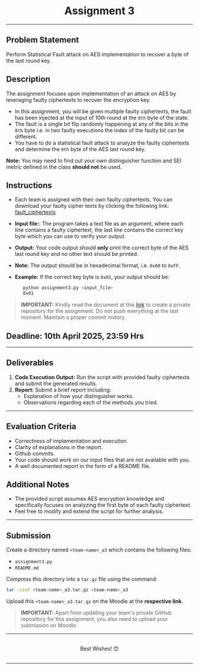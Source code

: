 
<center>
    <h1>Assignment 3</h1>
</center>

---

## Problem Statement

Perform Statistical Fault attack on AES implementation to recover a byte of the last round key.

## Description

The assignment focuses upon implementation of an attack on AES by leveraging faulty ciphertexts to recover the encryption key.

- In this assignment, you will be given multiple faulty ciphertexts, the fault has been injected at the input of 10th round at the `0th` byte of the state.
- The fault is a single bit flip randomly happening at any of the bits in the `0th` byte i.e. in two faulty executions the index of the faulty bit can be different.
- You have to do a statistical fault attack to analyze the faulty ciphertexts and determine the `0th` byte of the AES last round key.

**Note:** You may need to find out your own distinguisher function and SEI metric defined in the class **should not** be used.

## Instructions

- Each team is assigned with their own faulty ciphertexts. You can download your faulty cipher texts by clicking the following link: [fault_ciphertexts](https://iitbacin-my.sharepoint.com/:f:/g/personal/23m0815_iitb_ac_in/Eo4JFLu0ELVDghTf_Ot9G_gBPkmZIKwEg-ZwF4mY9YILxA?e=Z2lkGx)
- **Input file:**: The program takes a text file as an argument, where each line contains a faulty ciphertext, the last line contains the correct key byte which you can use to verify your output.
- **Output:** Your code output should **only** print the correct byte of the AES last round key and no other text should be printed.
- **Note:** The output should be in hexadecimal format, i.e. `0x00` to `0xFF`.
- **Example:** If the correct key byte is `0x01`, your output should be:

  ```bash
     python assignment3.py <input_file>
     0x01
  ```

> **IMPORTANT:** Kindly read the document at this [link](https://docs.google.com/document/d/1mSn4DSswocpQWICLW3UECwfau9wv4tnNMKFrlwPCODQ/edit?usp=sharing) to create a private repository for the assignment. Do not push everything at the last moment. Maintain a proper commit history.

## Deadline: 10th April 2025, 23:59 Hrs

---

## Deliverables

1. **Code Execution Output:** Run the script with provided faulty ciphertexts and submit the generated results.
2. **Report:** Submit a brief report including:
      - Explanation of how your distinguisher works.
      - Observations regarding each of the methods you tried.

---

## Evaluation Criteria

- Correctness of implementation and execution.
- Clarity of explanations in the report.
- Github commits.
- Your code should work on our input files that are not available with you.
- A well documented report in the form of a README file.

## Additional Notes

- The provided script assumes AES encryption knowledge and specifically focuses on analyzing the first byte of each faulty ciphertext.
- Feel free to modify and extend the script for further analysis.

---

## Submission

Create a directory named `<team-name>_a3` which contains the following files:
- `assignment3.py`
- `README.md`

Compress this directory into a `tar.gz` file using the command:

```sh
tar -czvf <team-name>_a3.tar.gz <team-name>_a3
```

Upload this `<team-name>_a3.tar.gz` on the Moodle at the **respective link**.

> **IMPORTANT:** Apart from updating your team's private GitHub repository for this assignment, you also need to upload your submission on Moodle.

---

<br>
<center>
  Best Wishes! 😊
</center>
<br>

---
